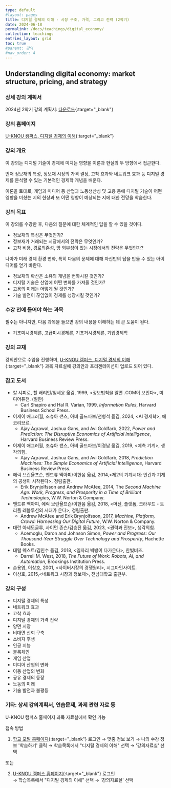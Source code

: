 ```yaml
---
type: default
#layout: pages
title: 디지털 경제의 이해 - 시장 구조, 가격, 그리고 전략 (2학기)
date: 2024-06-18
permalink: /docs/teachings/digital_economy/
collection: teachings
entries_layout: grid
toc: true
#parent: 강의
#nav_order: 4
---
```


## Understanding digital economy: market structure, pricing, and strategy

### 상세 강의 계획서

2024년 2학기 강의 계획서: [다운로드](https://drive.google.com/file/d/1Q3KQRtZd_aXi_jsOqtFCsvL7vIJmdJ1v/view){:target="_blank"}

<!-- 2024년 2학기 오리엔테이션 동영상: [클릭](https://youtu.be/KxVj8ESFvWo){:target="_blank"} -->


### 강의 홈페이지
[U-KNOU 캠퍼스, 디지털 경제의 이해](https://ucampus.knou.ac.kr/ekp/user/course/initUCRCourse.sdo?sbjtId=KNOU0911001&cntsId=KNOU0911){:target="_blank"}

### 강의 개요
이 강의는 디지털 기술이 경제에 미치는 영향을 이론과 현실의 두 방향에서 접근한다.

먼저 정보재의 특성, 정보재 시장의 가격 결정, 고착 효과와 네트워크 효과 등 디지털 경제를 분석할 수 있는 기본적인 경제학 개념을 배운다. 

이론을 토대로, 게임과 미디어 등 산업과 노동생산성 및 고용 등에 디지털 기술이 어떤 영향을 미쳤는 지의 현상과 또 어떤 영향이 예상되는 지에 대한 전망을 학습한다.

### 강의 목표

이 강의를 수강한 후, 다음의 질문에 대한 체계적인 답을 할 수 있을 것이다.

- 정보재의 특성은 무엇인가?
- 정보재가 거래되는 시장에서의 전략은 무엇인가?
- 고착 비용, 경로의존성, 망 외부성이 있는 시장에서의 전략은 무엇인가?

나아가 미래 경제 환경 변화, 특히 다음의 문제에 대해 자신만의 답을 만들 수 있는 아이디어를 얻기 바란다.

- 정보재의 확산은 소유의 개념을 변화시킬 것인가?
- 디지털 기술은 산업에 어떤 변화를 가져올 것인가?
- 고용의 미래는 어떻게 될 것인가?
- 기술 발전이 끊임없이 경제를 성장시킬 것인가?

### 수강 전에 들어야 하는 과목

필수는 아니지만, 다음 과목을 들으면 강의 내용을 이해하는 데 큰 도움이 된다.

- 기초미시경제론, 고급미시경제론, 기초거시경제론, 기업경제학

### 강의 교재

강의안으로 수업을 진행하며, [U-KNOU 캠퍼스, 디지털 경제의 이해](https://ucampus.knou.ac.kr/ekp/user/course/initUCRCourse.sdo?sbjtId=KNOU0911001&cntsId=KNOU0911){:target="_blank"} 과목 자료실에 강의안과 프리젠테이션이 업로드 되어 있다.

### 참고 도서

- 칼 샤피로, 할 배리언/임세윤 옮김, 1999, <정보법칙을 알면 .COM이 보인다>, 미디어퓨전. (절판)
  * Carl Shapiro and Hal R. Varian, 1999,<em> Information Rules</em>, Harvard Business School Press.
- 어제이 애그러월, 조슈아 갠스, 아비 골드파브/천형석 옮김, 2024, <AI 경제학>, 에코리브르.  
  * Ajay Agrawal, Joshua Gans, and Avi Goldfarb, 2022, <em>Power and Prediction: The Disruptive Economics of Artificial Intelligence</em>, Harvard Business Review Press.
- 어제이 애그러월, 조슈아 갠스, 아비 골드파브/이경남 옮김, 2019, <예측 기계>, 생각의힘. 
  * Ajay Agrawal, Joshua Gans, and Avi Goldfarb, 2018, <em>Prediction Machines: The Simple Economics of Artificial Intelligence</em>, Harvard Business Review Press.
- 에릭 브린욜프슨, 앤드류 맥아피/이한음 옮김, 2014,<제2의 기계시대: 인간과 기계의 공생이 시작된다>, 청림출판. 
  * Erik Brynjolfsson and Andrew McAfee, 2014, The <em>Second Machine Age: Work, Progress, and Prosperity in a Time of Brilliant Technologies</em>, W.W. Norton & Company.
- 앤드류 맥아피, 에릭 브린욜프슨/이한음 옮김, 2018, <머신, 플랫폼, 크라우드 - 트리플 레볼루션의 시대가 온다>, 청림출판.
  * Andrew McAfee and Erik Brynjolfsson, 2017, <em>Machine, Platform, Crowd: Harnessing Our Digital Future</em>, W.W. Norton & Company.
- 대런 아세모글루, 사이먼 존슨/김승진 옮김, 2023, <권력과 진보>, 생각의힘.
  * Acemoglu, Daron and Johnson Simon, <em>Power and Progress: Our Thousand-Year Struggle Over Technology and Prosperity</em>, Hachette Books.    
- 대럴 웨스트/김인수 옮김, 2018, <일자리 빅뱅이 다가온다>, 한빛비즈.
  * Darrell M. West, 2018, <em>The Future of Work: Robots, AI, and Automation</em>, Brookings Institution Press.
- 손용엽, 이상호, 2001, <사이버시장의 경쟁원리>, 시그마인사이트.
- 이상호, 2015,<네트워크 시장과 정보재>, 전남대학교 출판부.

### 강의 구성

- 디지털 경제의 특성
- 네트워크 효과
- 고착 효과
- 디지털 경제의 가격 전략
- 양면 시장
- 비대면 신뢰 구축
- 소비자 후생
- 인공 지능
- 블록체인
- 게임 산업
- 미디어 산업의 변화
- 이동 산업의 변화
- 공유 경제의 등장
- 노동의 미래
- 기술 발전과 불평등

### 기타: 상세 강의계획서, 연습문제, 과제 관련 자료 등

U-KNOU 캠퍼스 홈페이지 과목 자료실에서 확인 가능

접속 방법

1. [학교 포털 홈페이지](https://www.knou.ac.kr){:target="_blank"} 로그인 
→ 맞춤 정보 보기 
→ 나의 수강 정보 '학습하기' 클릭 
→ 학습목록에서 "디지털 경제의 이해" 선택 
→ '강의자료실' 선택 

또는

2. [U-KNOU 캠퍼스 홈페이지](https://ucampus.knou.ac.kr/){:target="_blank"} 로그인  
→ 학습목록에서 "디지털 경제의 이해" 선택
→  '강의자료실' 선택